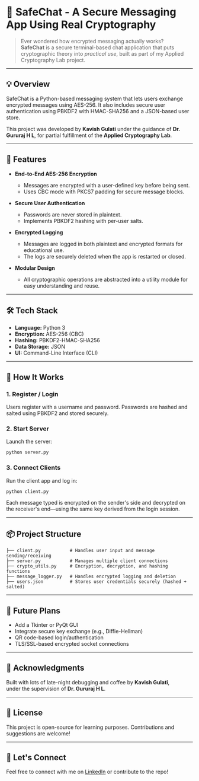 
# 🔐 SafeChat - A Secure Messaging App Using Real Cryptography

> Ever wondered how encrypted messaging actually works?  
> **SafeChat** is a secure terminal-based chat application that puts cryptographic theory into *practical use*, built as part of my Applied Cryptography Lab project.

---

## 💡 Overview

SafeChat is a Python-based messaging system that lets users exchange encrypted messages using AES-256. It also includes secure user authentication using PBKDF2 with HMAC-SHA256 and a JSON-based user store.

This project was developed by **Kavish Gulati** under the guidance of **Dr. Gururaj H L**, for partial fulfillment of the **Applied Cryptography Lab**.

---

## 🔐 Features

- **End-to-End AES-256 Encryption**
  - Messages are encrypted with a user-defined key before being sent.
  - Uses CBC mode with PKCS7 padding for secure message blocks.

- **Secure User Authentication**
  - Passwords are never stored in plaintext.
  - Implements PBKDF2 hashing with per-user salts.

- **Encrypted Logging**
  - Messages are logged in both plaintext and encrypted formats for educational use.
  - The logs are securely deleted when the app is restarted or closed.

- **Modular Design**
  - All cryptographic operations are abstracted into a utility module for easy understanding and reuse.

---

## 🛠️ Tech Stack

- **Language:** Python 3
- **Encryption:** AES-256 (CBC)
- **Hashing:** PBKDF2-HMAC-SHA256
- **Data Storage:** JSON
- **UI:** Command-Line Interface (CLI)

---

## 🚀 How It Works

### 1. Register / Login
Users register with a username and password. Passwords are hashed and salted using PBKDF2 and stored securely.

### 2. Start Server
Launch the server:
```bash
python server.py
```

### 3. Connect Clients
Run the client app and log in:
```bash
python client.py
```

Each message typed is encrypted on the sender's side and decrypted on the receiver's end—using the same key derived from the login session.

---

## 📦 Project Structure

```
├── client.py           # Handles user input and message sending/receiving
├── server.py           # Manages multiple client connections
├── crypto_utils.py     # Encryption, decryption, and hashing functions
├── message_logger.py   # Handles encrypted logging and deletion
├── users.json          # Stores user credentials securely (hashed + salted)
```

---

## 🌱 Future Plans

- Add a Tkinter or PyQt GUI
- Integrate secure key exchange (e.g., Diffie-Hellman)
- QR code-based login/authentication
- TLS/SSL-based encrypted socket connections

---

## 🙌 Acknowledgments

Built with lots of late-night debugging and coffee by **Kavish Gulati**,  
under the supervision of **Dr. Gururaj H L**.

---

## 📜 License

This project is open-source for learning purposes. Contributions and suggestions are welcome!

---

## 🔗 Let's Connect

Feel free to connect with me on [LinkedIn](#) or contribute to the repo!
